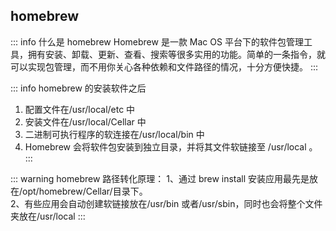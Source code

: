 ## homebrew

::: info 什么是 homebrew
Homebrew 是一款 Mac OS 平台下的软件包管理工具，拥有安装、卸载、更新、查看、搜索等很多实用的功能。简单的一条指令，就可以实现包管理，而不用你关心各种依赖和文件路径的情况，十分方便快捷。
:::

::: info homebrew 的安装软件之后

1. 配置文件在/usr/local/etc 中
2. 安装文件在/usr/local/Cellar 中
3. 二进制可执行程序的软连接在/usr/local/bin 中
4. Homebrew 会将软件包安装到独立目录，并将其文件软链接至 /usr/local 。
   :::

::: warning homebrew 路径转化原理：
1、通过 brew install 安装应用最先是放在/opt/homebrew/Cellar/目录下。  
2、有些应用会自动创建软链接放在/usr/bin 或者/usr/sbin，同时也会将整个文件夹放在/usr/local
:::
